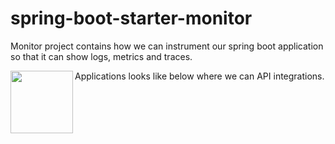 # spring-boot-starter-monitor

Monitor project contains how we can instrument our spring boot application so that it can show logs, metrics and traces.

Applications looks like below where we can API integrations.
<a href="https://github.com/sats17/spring-boot-microservice-starter-monitor">
<img align="left" height="100px" src="https://github.com/sats17/spring-boot-microservice-starter-monitor/blob/main/files/app-info.png">
</a>

